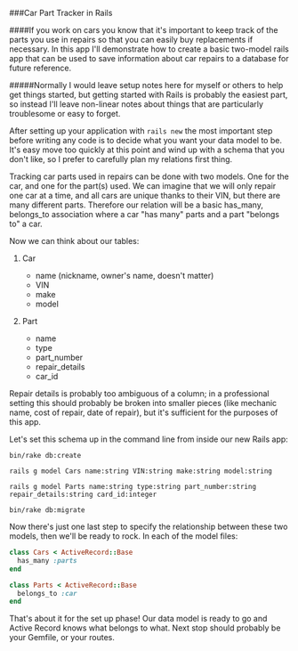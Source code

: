 ###Car Part Tracker in Rails

####If you work on cars you know that it's important to keep track of the parts you use in repairs so that you can easily buy replacements if necessary. In this app I'll demonstrate how to create a basic two-model rails app that can be used to save information about car repairs to a database for future reference.

#####Normally I would leave setup notes here for myself or others to help get things started, but getting started with Rails is probably the easiest part, so instead I'll leave non-linear notes about things that are particularly troublesome or easy to forget.

After setting up your application with `rails new` the most important step before writing any code is to decide what you want your data model to be. It's easy move too quickly at this point and wind up with a schema that you don't like, so I prefer to carefully plan my relations first thing.

Tracking car parts used in repairs can be done with two models. One for the car, and one for the part(s) used. We can imagine that we will only repair one car at a time, and all cars are unique thanks to their VIN, but there are many different parts. Therefore our relation will be a basic has_many, belongs_to association where a car "has many" parts and a part "belongs to" a car.

Now we can think about our tables:

1. Car
    * name (nickname, owner's name, doesn't matter)
    * VIN
    * make
    * model

2. Part
    * name
    * type
    * part_number
    * repair_details
    * car_id

Repair details is probably too ambiguous of a column; in a professional setting this should probably be broken into smaller pieces (like mechanic name, cost of repair, date of repair), but it's sufficient for the purposes of this app.

Let's set this schema up in the command line from inside our new Rails app:

`bin/rake db:create`

`rails g model Cars name:string VIN:string make:string model:string`

`rails g model Parts name:string type:string part_number:string repair_details:string card_id:integer`

`bin/rake db:migrate`

Now there's just one last step to specify the relationship between these two models, then we'll be ready to rock. In each of the model files:

```ruby
class Cars < ActiveRecord::Base
  has_many :parts
end
```

```ruby
class Parts < ActiveRecord::Base
  belongs_to :car
end
```

That's about it for the set up phase! Our data model is ready to go and Active Record knows what belongs to what. Next stop should probably be your Gemfile, or your routes.
